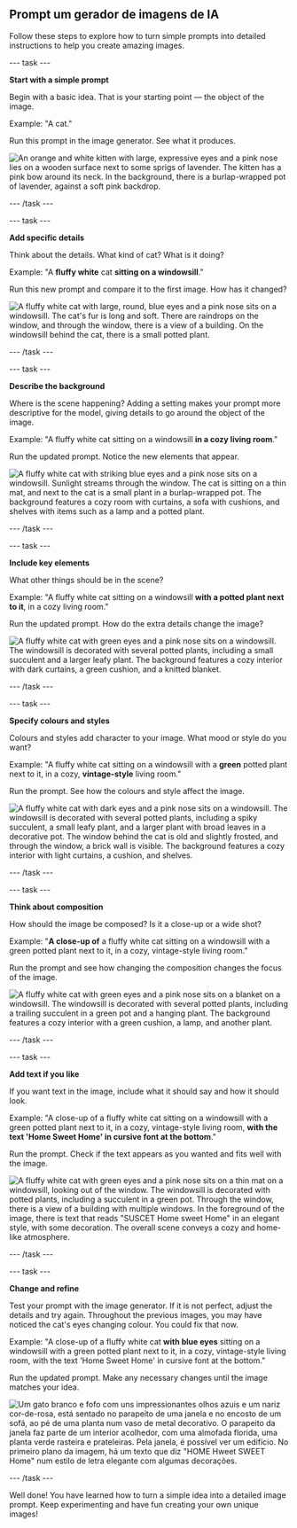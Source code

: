 ## Prompt um gerador de imagens de IA

Follow these steps to explore how to turn simple prompts into detailed instructions to help you create amazing images.

\--- task ---

**Start with a simple prompt**

Begin with a basic idea. That is your starting point — the object of the image.

Example: "A cat."

Run this prompt in the image generator. See what it produces.

![An orange and white kitten with large, expressive eyes and a pink nose lies on a wooden surface next to some sprigs of lavender. The kitten has a pink bow around its neck. In the background, there is a burlap-wrapped pot of lavender, against a soft pink backdrop.](images/prompt.jpg)

\--- /task ---

\--- task ---

**Add specific details**

Think about the details. What kind of cat? What is it doing?

Example: "A **fluffy white** cat **sitting on a windowsill**."

Run this new prompt and compare it to the first image. How has it changed?

![A fluffy white cat with large, round, blue eyes and a pink nose sits on a windowsill. The cat's fur is long and soft. There are raindrops on the window, and through the window, there is a view of a building. On the windowsill behind the cat, there is a small potted plant.](images/prompt2.jpg)

\--- /task ---

\--- task ---

**Describe the background**

Where is the scene happening? Adding a setting makes your prompt more descriptive for the model, giving details to go around the object of the image.

Example: "A fluffy white cat sitting on a windowsill **in a cozy living room**."

Run the updated prompt. Notice the new elements that appear.

![A fluffy white cat with striking blue eyes and a pink nose sits on a windowsill. Sunlight streams through the window. The cat is sitting on a thin mat, and next to the cat is a small plant in a burlap-wrapped pot. The background features a cozy room with curtains, a sofa with cushions, and shelves with items such as a lamp and a potted plant.](images/prompt3.jpg)

\--- /task ---

\--- task ---

**Include key elements**

What other things should be in the scene?

Example: "A fluffy white cat sitting on a windowsill **with a potted plant next to it**, in a cozy living room."

Run the updated prompt. How do the extra details change the image?

![A fluffy white cat with green eyes and a pink nose sits on a windowsill. The windowsill is decorated with several potted plants, including a small succulent and a larger leafy plant. The background features a cozy interior with dark curtains, a green cushion, and a knitted blanket.](images/prompt4.jpg)

\--- /task ---

\--- task ---

**Specify colours and styles**

Colours and styles add character to your image. What mood or style do you want?

Example: "A fluffy white cat sitting on a windowsill with a **green** potted plant next to it, in a cozy, **vintage-style** living room."

Run the prompt. See how the colours and style affect the image.

![A fluffy white cat with dark eyes and a pink nose sits on a windowsill. The windowsill is decorated with several potted plants, including a spiky succulent, a small leafy plant, and a larger plant with broad leaves in a decorative pot. The window behind the cat is old and slightly frosted, and through the window, a brick wall is visible. The background features a cozy interior with light curtains, a cushion, and shelves.](images/prompt5.jpg)

\--- /task ---

\--- task ---

**Think about composition**

How should the image be composed? Is it a close-up or a wide shot?

Example: "**A close-up of** a fluffy white cat sitting on a windowsill with a green potted plant next to it, in a cozy, vintage-style living room."

Run the prompt and see how changing the composition changes the focus of the image.

![A fluffy white cat with green eyes and a pink nose sits on a blanket on a windowsill. The windowsill is decorated with several potted plants, including a trailing succulent in a green pot and a hanging plant. The background features a cozy interior with a green cushion, a lamp, and another plant.](images/prompt6.jpg)

\--- /task ---

\--- task ---

**Add text if you like**

If you want text in the image, include what it should say and how it should look.

Example: "A close-up of a fluffy white cat sitting on a windowsill with a green potted plant next to it, in a cozy, vintage-style living room, **with the text 'Home Sweet Home' in cursive font at the bottom**."

Run the prompt. Check if the text appears as you wanted and fits well with the image.

![A fluffy white cat with green eyes and a pink nose sits on a thin mat on a windowsill, looking out of the window. The windowsill is decorated with potted plants, including a succulent in a green pot. Through the window, there is a view of a building with multiple windows. In the foreground of the image, there is text that reads "SUSCET Home sweet Home" in an elegant style, with some decoration. The overall scene conveys a cozy and home-like atmosphere.](images/prompt7.jpg)

\--- /task ---

\--- task ---

**Change and refine**

Test your prompt with the image generator. If it is not perfect, adjust the details and try again. Throughout the previous images, you may have noticed the cat's eyes changing colour. You could fix that now.

Example: "A close-up of a fluffy white cat **with blue eyes** sitting on a windowsill with a green potted plant next to it, in a cozy, vintage-style living room, with the text 'Home Sweet Home' in cursive font at the bottom."

Run the updated prompt. Make any necessary changes until the image matches your idea.

![Um gato branco e fofo com uns impressionantes olhos azuis e um nariz cor-de-rosa, está sentado no parapeito de uma janela e no encosto de um sofá, ao pé de uma planta num vaso de metal decorativo. O parapeito da janela faz parte de um interior acolhedor, com uma almofada florida, uma planta verde rasteira e prateleiras. Pela janela, é possível ver um edifício. No primeiro plano da imagem, há um texto que diz "HOME Hweet SWEET Home" num estilo de letra elegante com algumas decorações.](images/prompt8.jpg)

\--- /task ---

Well done! You have learned how to turn a simple idea into a detailed image prompt. Keep experimenting and have fun creating your own unique images!
